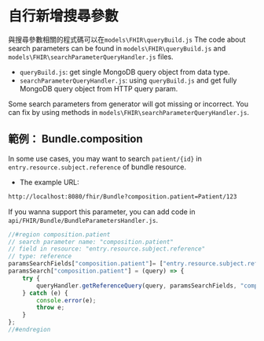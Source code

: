 # 自行新增搜尋參數
與搜尋參數相關的程式碼可以在`models\FHIR\queryBuild.js`
The code about search parameters can be found in `models\FHIR\queryBuild.js` and `models\FHIR\searchParameterQueryHandler.js` files. 

- `queryBuild.js`: get single MongoDB query object from data type.
- `searchParameterQueryHandler.js`: using `queryBuild.js` and get fully MongoDB query object from HTTP query param.

Some search parameters from generator will got missing or incorrect. You can fix by using methods in `models\FHIR\searchParameterQueryHandler.js`.

## 範例： Bundle.composition
In some use cases, you may want to search `patient/{id}` in `entry.resource.subject.reference` of bundle resource.

- The example URL:
```sh
http://localhost:8080/fhir/Bundle?composition.patient=Patient/123
```
If you wanna support this parameter, you can add code in `api/FHIR/Bundle/BundleParametersHandler.js`.
```js
//#region composition.patient
// search parameter name: "composition.patient"
// field in resource: "entry.resource.subject.reference"
// type: reference
paramsSearchFields["composition.patient"]= ["entry.resource.subject.reference"];
paramsSearch["composition.patient"] = (query) => {
    try {
        queryHandler.getReferenceQuery(query, paramsSearchFields, "composition.patient");
    } catch (e) {
        console.error(e);
        throw e;
    }
};
//#endregion
```

